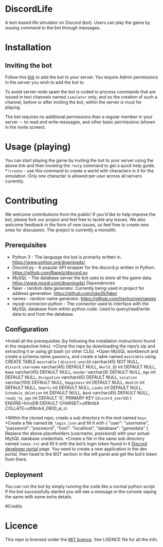 # DiscordLife
A text-based life simulator on Discord (bot). Users can play the game by issuing command to the bot through messages. 

# Installation
## Inviting the bot
Follow this [link]( https://discordapp.com/api/oauth2/authorize?client_id=686197936538779648&permissions=207872&scope=bot) to add the bot to your server.
You require Admin permissions in the server you wish to add the bot to.

To avoid server-wide spam the bot is coded to process commands that are issued in text channels named `simulator` only, and so the creation of such a channel, before or after inviting the bot, within the server is must for playing. 

The bot requires no additional permissions than a regular member in your server -- to read and write messages, and other basic permissions (shown in the invite screen).

# Usage (playing)
You can start playing the game by inviting the bot to your server using the above link and then invoking the `!help` command to get a quick help guide.
*`!create` - use this command to create a world with characters in it for the simulation. Only one character is allowed per user across all servers currently.

# Contributing
We welcome contributions from the public! If you'd like to help improve the bot, please fork our project and feel free to tackle any Issues. We also welcome feedback in the form of new issues, so feel free to create new ones for discussion.
The project is currently a monolith.

## Prerequisites
* Python 3 - The language the bot is primarily written in. https://www.python.org/downloads/
* Discord.py - A popular API wrapper for the discord.js written in Python. https://github.com/Rapptz/discord.py
* MySQL - The database server the bot uses to store all the game data. https://www.mysql.com/downloads/
*Dependencies*
* faker - random data generator. Currently being used in project for address generation. https://github.com/joke2k/faker
* names - random name generator. https://github.com/treyhunner/names
* mysql-connector-python - The connector used to interface with the MySQL database from within python code. Used to query/read/write data to and from the database.

## Configuration
*Install all the prerequisites (by following the installation instructions found in the respective links).
*Clone the repo by downloading the repo’s zip and extracting it or using git bash (or other CLIs).
*Open MySQL workbench and create a schema name `gamedata`, and create a table named `maintable` using
	CREATE TABLE `maintable` (
        `discord_userID` varchar(45) NOT NULL,
        `discord_username` varchar(45) DEFAULT NULL,
        `World_ID` int DEFAULT NULL,
        `Name` varchar(45) DEFAULT NULL,
        `Gender` varchar(6) DEFAULT NULL,
        `Age` int DEFAULT NULL,
        `Occupation` varchar(45) DEFAULT NULL,
        `Location` varchar(100) DEFAULT NULL,
        `Happiness` int DEFAULT NULL,
        `Health` int DEFAULT NULL,
        `Smarts` int DEFAULT NULL,
        `Looks` int DEFAULT NULL,
        `Schedule_deletion` int DEFAULT NULL,
        `Bank` varchar(45) DEFAULT NULL,
        `ready_to_age` int DEFAULT '0',
        PRIMARY KEY (`discord_userID`)
    ) ENGINE=InnoDB DEFAULT CHARSET=utf8mb4 COLLATE=utf8mb4_0900_ai_ci

*Within the cloned repo, create a sub directory in the root named `keys`
*Create a file named `DB_login.json` and fill it with
    {
        "user": "*username*",
        "password": "*password*",
        "host": "localhost",
        "database": "gamedata"
    }
Replace the above placeholders (*username*, *password*) with your actual MySQL database credentials.
*Create a file in the same sub directory named `token.txt` and fill it with the bot’s login token found in it [Discord developer portal](https://discordapp.com/developers/applications) page. You need to create a new application in the dev portal, then head to the BOT section in the left panel and get the bot’s token from there.

## Deployment
You can run the bot by simply running the code like a normal python script. If the bot successfully started you will see a message in the console saying the same with some extra details.

#Credits

# Licence 
 This repo is licensed under the [MIT licence](https://mit-license.org/). See LISENCE file for all the info.
